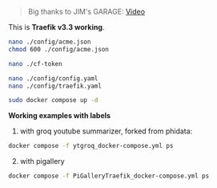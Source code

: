 > Big thanks to JIM's GARAGE: [Video](https://www.youtube.com/watch?v=CmUzMi5QLzI)

This is **Traefik v3.3 working**.


```sh
nano ./config/acme.json
chmod 600 ./config/acme.json

nano ./cf-token

nano ./config/config.yaml
nano ./config/traefik.yaml
```

```sh
sudo docker compose up -d
```

**Working examples with labels**

1. with groq youtube summarizer, forked from phidata:

```sh
docker compose -f ytgroq_docker-compose.yml ps
```

2. with pigallery

```sh
docker compose -f PiGalleryTraefik_docker-compose.yml ps
```
